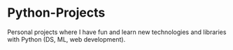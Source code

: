 # Python-Projects

Personal projects where I have fun and learn new technologies and libraries with Python (DS, ML, web development).
